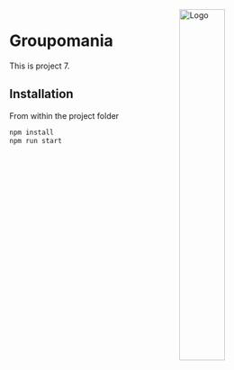 <img alt="Logo" align="right" src="https://user.oc-static.com/upload/2019/09/04/15676009353158_image2.png" width="40%" />

# Groupomania

This is project 7.

## Installation

From within the project folder

```sh
npm install
npm run start
```
